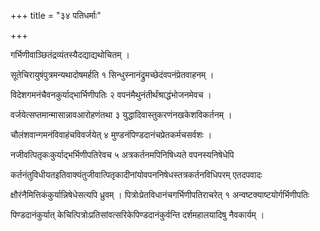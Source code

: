 +++
title = "३४ पतिधर्माः"

+++

गर्भिणीवाञ्छितंद्रव्यंतस्यैदद्याद्यथोचितम् ।

सूतेचिरायुषंपुत्रमन्यथादोषमर्हति १ सिन्धुस्नानंद्रुमच्छेदंवपनंप्रेतवाहनम् ।

विदेशगमनंचैवनकुर्याद्भार्भिणीपतिः २ वपनंमैथुनंतीर्थंश्राद्धंभोजनमेवच ।

वर्जयेत्सप्तमान्मासान्नावआरोहणंतथा ३ युद्धादिवास्तुकरणंनखकेशविकर्तनम् ।

चौलंशवान्गमनंविवाहंचविवर्जयेत् ४ मुण्डनंपिण्डदानंचप्रेतकर्मचसर्वशः ।

नजीवत्पितृकःकुर्याद्भर्भिणीपतिरेवच ५ अत्रकर्तनमपिनिषिध्यते वपनस्यनिषेधेपि

कर्तनंतुविधीयतइतिवाक्यंतुजीवात्पितृकादीनांयोवपननिषेधस्तत्रकर्तनविधिपरम् एतदपवादः

क्षौरंनैमित्तिकंकुर्यान्निषेधेसत्यपि ध्रुवम् । पित्रोःप्रेतविधानंचगर्भिणीपतिराचरेत् १ अन्वष्टक्याष्टयोर्गर्भिणीपतिः

पिण्डदानंकुर्यात् केचित्पित्रोःप्रतिसांवत्सरिकेपिण्डदानंकुर्वन्ति दर्शमहालयादिषु नैवकार्यम् ।
